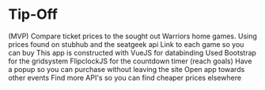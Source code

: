 # Tip-Off
(MVP)
Compare ticket prices to the sought out Warriors home games.
Using prices found on stubhub and the seatgeek api
Link to each game so you can buy
This app is constructed with VueJS for databinding
Used Bootstrap for the gridsystem
FlipclockJS for the countdown timer
(reach goals)
Have a popup so you can purchase without leaving the site
Open app towards other events
Find more API's so you can find cheaper prices elsewhere
